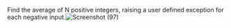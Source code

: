 Find the average of N positive integers, raising a user defined exception for each negative input.![Screenshot (97)](https://user-images.githubusercontent.com/80004492/133685062-8078c0a2-b366-4d5c-9341-eb8682b1296a.png)
